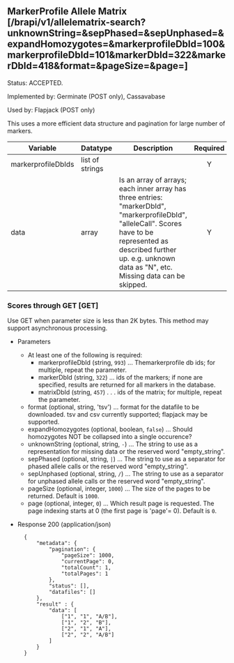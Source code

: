 ## MarkerProfile Allele Matrix [/brapi/v1/allelematrix-search?unknownString=&sepPhased=&sepUnphased=&expandHomozygotes=&markerprofileDbId=100&markerprofileDbId=101&markerDbId=322&markerDbId=418&format=&pageSize=&page=]
Status: ACCEPTED.

Implemented by: Germinate (POST only), Cassavabase

Used by: Flapjack (POST only)

This uses a more efficient data structure and pagination for large number of markers.

|Variable|Datatype|Description|Required|  
|------|------|------|:-----:|
|markerprofileDbIds| list of strings | | Y |
|data| array | Is an array of arrays; each inner array has three entries: "markerDbId", "markerprofileDbId", "alleleCall". Scores have to be represented as described further up. e.g. unknown data as "N", etc. Missing data can be skipped. | Y |
### Scores through GET [GET]

Use GET when parameter size is less than 2K bytes.
This method may support asynchronous processing.

+ Parameters
    + At least one of the following is required:
       - markerprofileDbId (string, `993`) ... Themarkerprofile db ids; for multiple, repeat the parameter.
       - markerDbId (string, `322`) ... ids of the markers; if none are specified, results are returned for all markers in the database.
       - matrixDbId (string, `457`) . . . ids of the matrix; for multiple, repeat the parameter.
    + format (optional, string, 'tsv') ... format for the datafile to be downloaded. tsv and csv currently supported; flapjack may be supported.
    + expandHomozygotes (optional, boolean, `false`) ... Should homozygotes NOT be collapsed into a single occurence?
    + unknownString (optional, string, `-`) ... The string to use as a representation for missing data or the reserved word "empty_string".
    + sepPhased (optional, string, `|`) ... The string to use as a separator for phased allele calls or the reserved word "empty_string".
    + sepUnphased (optional, string, `/`) ... The string to use as a separator for unphased allele calls or the reserved word "empty_string".    
    + pageSize (optional, integer, `1000`) ... The size of the pages to be returned. Default is `1000`.
    + page (optional, integer, `0`) ... Which result page is requested. The page indexing starts at 0 (the first page is 'page'= 0). Default is `0`.

+ Response 200 (application/json)

        {
            "metadata": {   
                "pagination": {
                    "pageSize": 1000,
                    "currentPage": 0,
                    "totalCount": 1,
                    "totalPages": 1
                },
                "status": [],
                "datafiles": []
            },
            "result" : { 
                "data": [
                    ["1", "1", "A/B"],
                    ["1", "2", "B"],
                    ["2", "1", "A"],
                    ["2", "2", "A/B"]
                ]
            }
        }
